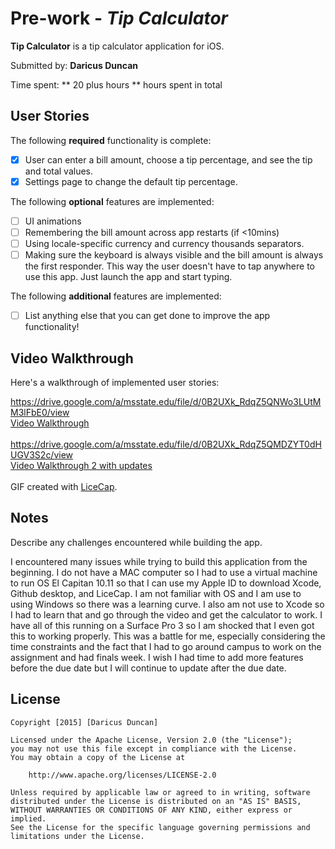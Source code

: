 # Pre-work - *Tip Calculator*

**Tip Calculator** is a tip calculator application for iOS.

Submitted by: **Daricus Duncan**

Time spent: ** 20 plus hours ** hours spent in total

## User Stories

The following **required** functionality is complete:

* [X] User can enter a bill amount, choose a tip percentage, and see the tip and total values.
* [X] Settings page to change the default tip percentage.

The following **optional** features are implemented:
* [ ] UI animations
* [ ] Remembering the bill amount across app restarts (if <10mins)
* [ ] Using locale-specific currency and currency thousands separators.
* [ ] Making sure the keyboard is always visible and the bill amount is always the first responder. This way the user doesn't have to tap anywhere to use this app. Just launch the app and start typing.

The following **additional** features are implemented:

- [ ] List anything else that you can get done to improve the app functionality!

## Video Walkthrough 

Here's a walkthrough of implemented user stories:

https://drive.google.com/a/msstate.edu/file/d/0B2UXk_RdqZ5QNWo3LUtMM3lFbE0/view <br>
[Video Walkthrough](https://drive.google.com/a/msstate.edu/file/d/0B2UXk_RdqZ5QNWo3LUtMM3lFbE0/view) <br>
<br>
https://drive.google.com/a/msstate.edu/file/d/0B2UXk_RdqZ5QMDZYT0dHUGV3S2c/view <br>
[Video Walkthrough 2 with updates](https://drive.google.com/a/msstate.edu/file/d/0B2UXk_RdqZ5QMDZYT0dHUGV3S2c/view)<br>
<br>
GIF created with [LiceCap](http://www.cockos.com/licecap/).

## Notes

Describe any challenges encountered while building the app.

I encountered many issues while trying to build this application from the beginning.
I do not have a MAC computer so I had to use a virtual machine to run OS El Capitan 10.11
so that I can use my Apple ID to download Xcode, Github desktop, and LiceCap. I am not
familiar with OS and I am use to using Windows so there was a learning curve. I also am
not use to Xcode so I had to learn that and go through the video and get the calculator to 
work. I have all of this running on a Surface Pro 3 so I am shocked that I even got this
to working properly. This was a battle for me, especially considering the time constraints
and the fact that I had to go around campus to work on the assignment and had finals week.
I wish I had time to add more features before the due date but I will continue to update
after the due date.

## License

    Copyright [2015] [Daricus Duncan]

    Licensed under the Apache License, Version 2.0 (the "License");
    you may not use this file except in compliance with the License.
    You may obtain a copy of the License at

        http://www.apache.org/licenses/LICENSE-2.0

    Unless required by applicable law or agreed to in writing, software
    distributed under the License is distributed on an "AS IS" BASIS,
    WITHOUT WARRANTIES OR CONDITIONS OF ANY KIND, either express or implied.
    See the License for the specific language governing permissions and
    limitations under the License.
